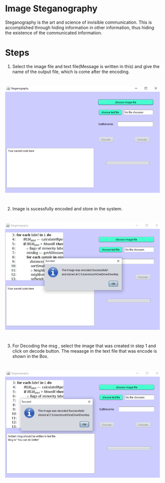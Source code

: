 # Image Steganography
<!-- It is a technique of hiding information in digital media. -->
Steganography is the art and science of invisible communication. This is accomplished through hiding 
information in other information, thus hiding the existence of the communicated information.
# Steps
1. Select the image file and text file(Message is written in this) and give the name of the output file, which is come after the encoding.
#
![text](https://github.com/ruchi-9/Steganography/blob/master/Screenshots/a1.PNG)
#
2. Image is sucessfully encoded and store in the system.
#
![text](https://github.com/ruchi-9/Steganography/blob/master/Screenshots/a2.PNG)
# 
3. For Decoding the msg , select the image that was created in step 1 and click on decode button. The meaasge in the text file that was encode is shown in the Box. 
#
![text](https://github.com/ruchi-9/Steganography/blob/master/Screenshots/a3.PNG)
